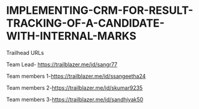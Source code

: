 # IMPLEMENTING-CRM-FOR-RESULT-TRACKING-OF-A-CANDIDATE-WITH-INTERNAL-MARKS

Trailhead URLs

Team Lead- https://trailblazer.me/id/sangr77

Team members 1-https://trailblazer.me/id/ssangeetha24

Team members 2-https://trailblazer.me/id/skumar9235

Team members 3-https://trailblazer.me/id/sandhiyak50
